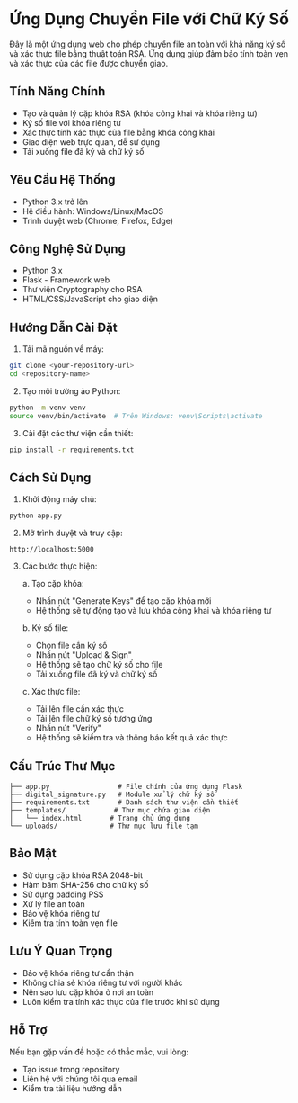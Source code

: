 # Ứng Dụng Chuyển File với Chữ Ký Số

Đây là một ứng dụng web cho phép chuyển file an toàn với khả năng ký số và xác thực file bằng thuật toán RSA. Ứng dụng giúp đảm bảo tính toàn vẹn và xác thực của các file được chuyển giao.

## Tính Năng Chính

- Tạo và quản lý cặp khóa RSA (khóa công khai và khóa riêng tư)
- Ký số file với khóa riêng tư
- Xác thực tính xác thực của file bằng khóa công khai
- Giao diện web trực quan, dễ sử dụng
- Tải xuống file đã ký và chữ ký số

## Yêu Cầu Hệ Thống

- Python 3.x trở lên
- Hệ điều hành: Windows/Linux/MacOS
- Trình duyệt web (Chrome, Firefox, Edge)

## Công Nghệ Sử Dụng

- Python 3.x
- Flask - Framework web
- Thư viện Cryptography cho RSA
- HTML/CSS/JavaScript cho giao diện

## Hướng Dẫn Cài Đặt

1. Tải mã nguồn về máy:
```bash
git clone <your-repository-url>
cd <repository-name>
```

2. Tạo môi trường ảo Python:
```bash
python -m venv venv
source venv/bin/activate  # Trên Windows: venv\Scripts\activate
```

3. Cài đặt các thư viện cần thiết:
```bash
pip install -r requirements.txt
```

## Cách Sử Dụng

1. Khởi động máy chủ:
```bash
python app.py
```

2. Mở trình duyệt và truy cập:
```
http://localhost:5000
```

3. Các bước thực hiện:

   a. Tạo cặp khóa:
   - Nhấn nút "Generate Keys" để tạo cặp khóa mới
   - Hệ thống sẽ tự động tạo và lưu khóa công khai và khóa riêng tư

   b. Ký số file:
   - Chọn file cần ký số
   - Nhấn nút "Upload & Sign"
   - Hệ thống sẽ tạo chữ ký số cho file
   - Tải xuống file đã ký và chữ ký số

   c. Xác thực file:
   - Tải lên file cần xác thực
   - Tải lên file chữ ký số tương ứng
   - Nhấn nút "Verify"
   - Hệ thống sẽ kiểm tra và thông báo kết quả xác thực

## Cấu Trúc Thư Mục

```
├── app.py                 # File chính của ứng dụng Flask
├── digital_signature.py   # Module xử lý chữ ký số
├── requirements.txt       # Danh sách thư viện cần thiết
├── templates/            # Thư mục chứa giao diện
│   └── index.html       # Trang chủ ứng dụng
└── uploads/             # Thư mục lưu file tạm
```

## Bảo Mật

- Sử dụng cặp khóa RSA 2048-bit
- Hàm băm SHA-256 cho chữ ký số
- Sử dụng padding PSS
- Xử lý file an toàn
- Bảo vệ khóa riêng tư
- Kiểm tra tính toàn vẹn file

## Lưu Ý Quan Trọng

- Bảo vệ khóa riêng tư cẩn thận
- Không chia sẻ khóa riêng tư với người khác
- Nên sao lưu cặp khóa ở nơi an toàn
- Luôn kiểm tra tính xác thực của file trước khi sử dụng

## Hỗ Trợ

Nếu bạn gặp vấn đề hoặc có thắc mắc, vui lòng:
- Tạo issue trong repository
- Liên hệ với chúng tôi qua email
- Kiểm tra tài liệu hướng dẫn
